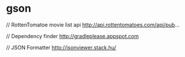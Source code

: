 # gson



// RottenTomatoe movie list api
http://api.rottentomatoes.com/api/pub...


// Dependency finder
http://gradleplease.appspot.com


// JSON Formatter
http://jsonviewer.stack.hu/
